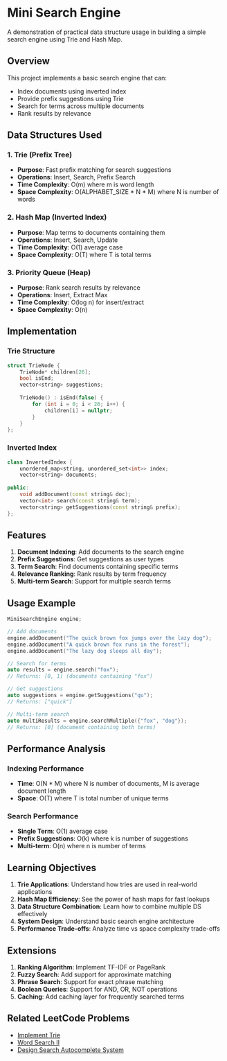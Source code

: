   # Mini Search Engine

A demonstration of practical data structure usage in building a simple search engine using Trie and Hash Map.

## Overview

This project implements a basic search engine that can:
- Index documents using inverted index
- Provide prefix suggestions using Trie
- Search for terms across multiple documents
- Rank results by relevance

## Data Structures Used

### 1. Trie (Prefix Tree)
- **Purpose**: Fast prefix matching for search suggestions
- **Operations**: Insert, Search, Prefix Search
- **Time Complexity**: O(m) where m is word length
- **Space Complexity**: O(ALPHABET_SIZE * N * M) where N is number of words

### 2. Hash Map (Inverted Index)
- **Purpose**: Map terms to documents containing them
- **Operations**: Insert, Search, Update
- **Time Complexity**: O(1) average case
- **Space Complexity**: O(T) where T is total terms

### 3. Priority Queue (Heap)
- **Purpose**: Rank search results by relevance
- **Operations**: Insert, Extract Max
- **Time Complexity**: O(log n) for insert/extract
- **Space Complexity**: O(n)

## Implementation

### Trie Structure
```cpp
struct TrieNode {
    TrieNode* children[26];
    bool isEnd;
    vector<string> suggestions;
    
    TrieNode() : isEnd(false) {
        for (int i = 0; i < 26; i++) {
            children[i] = nullptr;
        }
    }
};
```

### Inverted Index
```cpp
class InvertedIndex {
    unordered_map<string, unordered_set<int>> index;
    vector<string> documents;
    
public:
    void addDocument(const string& doc);
    vector<int> search(const string& term);
    vector<string> getSuggestions(const string& prefix);
};
```

## Features

1. **Document Indexing**: Add documents to the search engine
2. **Prefix Suggestions**: Get suggestions as user types
3. **Term Search**: Find documents containing specific terms
4. **Relevance Ranking**: Rank results by term frequency
5. **Multi-term Search**: Support for multiple search terms

## Usage Example

```cpp
MiniSearchEngine engine;

// Add documents
engine.addDocument("The quick brown fox jumps over the lazy dog");
engine.addDocument("A quick brown fox runs in the forest");
engine.addDocument("The lazy dog sleeps all day");

// Search for terms
auto results = engine.search("fox");
// Returns: [0, 1] (documents containing "fox")

// Get suggestions
auto suggestions = engine.getSuggestions("qu");
// Returns: ["quick"]

// Multi-term search
auto multiResults = engine.searchMultiple({"fox", "dog"});
// Returns: [0] (document containing both terms)
```

## Performance Analysis

### Indexing Performance
- **Time**: O(N * M) where N is number of documents, M is average document length
- **Space**: O(T) where T is total number of unique terms

### Search Performance
- **Single Term**: O(1) average case
- **Prefix Suggestions**: O(k) where k is number of suggestions
- **Multi-term**: O(n) where n is number of terms

## Learning Objectives

1. **Trie Applications**: Understand how tries are used in real-world applications
2. **Hash Map Efficiency**: See the power of hash maps for fast lookups
3. **Data Structure Combination**: Learn how to combine multiple DS effectively
4. **System Design**: Understand basic search engine architecture
5. **Performance Trade-offs**: Analyze time vs space complexity trade-offs

## Extensions

1. **Ranking Algorithm**: Implement TF-IDF or PageRank
2. **Fuzzy Search**: Add support for approximate matching
3. **Phrase Search**: Support for exact phrase matching
4. **Boolean Queries**: Support for AND, OR, NOT operations
5. **Caching**: Add caching layer for frequently searched terms

## Related LeetCode Problems

- [Implement Trie](https://leetcode.com/problems/implement-trie-prefix-tree/)
- [Word Search II](https://leetcode.com/problems/word-search-ii/)
- [Design Search Autocomplete System](https://leetcode.com/problems/design-search-autocomplete-system/)
